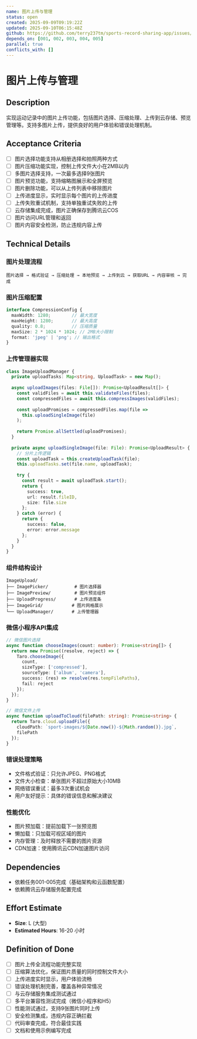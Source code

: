 ```yaml
---
name: 图片上传与管理
status: open
created: 2025-09-09T09:19:22Z
updated: 2025-09-10T06:15:48Z
github: https://github.com/terry237tm/sports-record-sharing-app/issues/9
depends_on: [001, 002, 003, 004, 005]
parallel: true
conflicts_with: []
---
```


# 图片上传与管理

## Description
实现运动记录中的图片上传功能，包括图片选择、压缩处理、上传到云存储、预览管理等。支持多图片上传，提供良好的用户体验和错误处理机制。

## Acceptance Criteria
- [ ] 图片选择功能支持从相册选择和拍照两种方式
- [ ] 图片压缩功能实现，控制上传文件大小在2MB以内
- [ ] 多图片选择支持，一次最多选择9张图片
- [ ] 图片预览功能，支持缩略图展示和全屏预览
- [ ] 图片删除功能，可以从上传列表中移除图片
- [ ] 上传进度显示，实时显示每个图片的上传进度
- [ ] 上传失败重试机制，支持单独重试失败的上传
- [ ] 云存储集成完成，图片正确保存到腾讯云COS
- [ ] 图片访问URL管理和返回
- [ ] 图片内容安全检测，防止违规内容上传

## Technical Details
### 图片处理流程
```
图片选择 → 格式验证 → 压缩处理 → 本地预览 → 上传到云 → 获取URL → 内容审核 → 完成
```

### 图片压缩配置
```typescript
interface CompressionConfig {
  maxWidth: 1280;        // 最大宽度
  maxHeight: 1280;       // 最大高度
  quality: 0.8;          // 压缩质量
  maxSize: 2 * 1024 * 1024; // 2MB大小限制
  format: 'jpeg' | 'png'; // 输出格式
}
```

### 上传管理器实现
```typescript
class ImageUploadManager {
  private uploadTasks: Map<string, UploadTask> = new Map();
  
  async uploadImages(files: File[]): Promise<UploadResult[]> {
    const validFiles = await this.validateFiles(files);
    const compressedFiles = await this.compressImages(validFiles);
    
    const uploadPromises = compressedFiles.map(file => 
      this.uploadSingleImage(file)
    );
    
    return Promise.allSettled(uploadPromises);
  }
  
  private async uploadSingleImage(file: File): Promise<UploadResult> {
    // 分片上传逻辑
    const uploadTask = this.createUploadTask(file);
    this.uploadTasks.set(file.name, uploadTask);
    
    try {
      const result = await uploadTask.start();
      return {
        success: true,
        url: result.fileID,
        size: file.size
      };
    } catch (error) {
      return {
        success: false,
        error: error.message
      };
    }
  }
}
```

### 组件结构设计
```
ImageUpload/
├── ImagePicker/          # 图片选择器
├── ImagePreview/         # 图片预览组件
├── UploadProgress/       # 上传进度条
├── ImageGrid/           # 图片网格展示
└── UploadManager/       # 上传管理器
```

### 微信小程序API集成
```typescript
// 微信图片选择
async function chooseImages(count: number): Promise<string[]> {
  return new Promise((resolve, reject) => {
    Taro.chooseImage({
      count,
      sizeType: ['compressed'],
      sourceType: ['album', 'camera'],
      success: (res) => resolve(res.tempFilePaths),
      fail: reject
    });
  });
}

// 微信文件上传
async function uploadToCloud(filePath: string): Promise<string> {
  return Taro.cloud.uploadFile({
    cloudPath: `sport-images/${Date.now()}-${Math.random()}.jpg`,
    filePath
  });
}
```

### 错误处理策略
- 文件格式验证：只允许JPEG、PNG格式
- 文件大小检查：单张图片不超过原始大小10MB
- 网络错误重试：最多3次重试机会
- 用户友好提示：具体的错误信息和解决建议

### 性能优化
- 图片预加载：提前加载下一张预览图
- 懒加载：只加载可视区域的图片
- 内存管理：及时释放不需要的图片资源
- CDN加速：使用腾讯云CDN加速图片访问

## Dependencies
- 依赖任务001-005完成（基础架构和云函数配置）
- 依赖腾讯云存储服务配置完成

## Effort Estimate
- **Size**: L (大型)
- **Estimated Hours**: 16-20 小时

## Definition of Done
- [ ] 图片上传全流程功能完整实现
- [ ] 压缩算法优化，保证图片质量的同时控制文件大小
- [ ] 上传进度实时显示，用户体验流畅
- [ ] 错误处理机制完善，覆盖各种异常情况
- [ ] 与云存储服务集成测试通过
- [ ] 多平台兼容性测试完成（微信小程序和H5）
- [ ] 性能测试通过，支持9张图片同时上传
- [ ] 安全检测集成，违规内容正确拦截
- [ ] 代码审查完成，符合最佳实践
- [ ] 文档和使用示例编写完成
